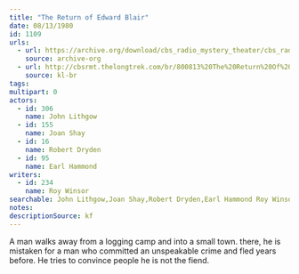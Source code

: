 ```yaml
---
title: "The Return of Edward Blair"
date: 08/13/1980
id: 1109
urls: 
  - url: https://archive.org/download/cbs_radio_mystery_theater/cbs_radio_mystery_theater-1101-1150.zip/cbs_radio_mystery_theater-1101-1150%2Fcbsrmt_1109_the_return_of_edward_blair.mp3
    source: archive-org
  - url: http://cbsrmt.thelongtrek.com/br/800813%20The%20Return%20Of%20Edward%20Blair-wndb.mp3
    source: kl-br
tags: 
multipart: 0
actors:  
  - id: 306
    name: John Lithgow  
  - id: 155
    name: Joan Shay  
  - id: 16
    name: Robert Dryden  
  - id: 95
    name: Earl Hammond
writers:  
  - id: 234
    name: Roy Winsor
searchable: John Lithgow,Joan Shay,Robert Dryden,Earl Hammond Roy Winsor
notes: 
descriptionSource: kf
---
```

A man walks away from a logging camp and into a small town. there, he is mistaken for a man who committed an unspeakable crime and fled years before. He tries to convince people he is not the fiend.